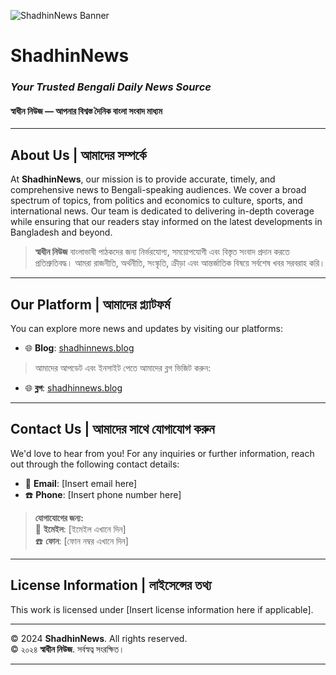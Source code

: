 ![ShadhinNews Banner](logo-banner.jpg)

# **ShadhinNews**  
### *Your Trusted Bengali Daily News Source*  
#### স্বাধীন নিউজ — আপনার বিশ্বস্ত দৈনিক বাংলা সংবাদ মাধ্যম

---

## **About Us | আমাদের সম্পর্কে**  

At **ShadhinNews**, our mission is to provide accurate, timely, and comprehensive news to Bengali-speaking audiences. We cover a broad spectrum of topics, from politics and economics to culture, sports, and international news. Our team is dedicated to delivering in-depth coverage while ensuring that our readers stay informed on the latest developments in Bangladesh and beyond.

> **স্বাধীন নিউজ** বাংলাভাষী পাঠকদের জন্য নির্ভরযোগ্য, সময়োপযোগী এবং বিস্তৃত সংবাদ প্রদান করতে প্রতিশ্রুতিবদ্ধ। আমরা রাজনীতি, অর্থনীতি, সংস্কৃতি, ক্রীড়া এবং আন্তর্জাতিক বিষয়ে সর্বশেষ খবর সরবরাহ করি।

---

## **Our Platform | আমাদের প্ল্যাটফর্ম**  

You can explore more news and updates by visiting our platforms:

- 🌐 **Blog**: [shadhinnews.blog](https://shadhinnews.blog)  

> আমাদের আপডেট এবং ইনসাইট পেতে আমাদের ব্লগ ভিজিট করুন:

- 🌐 **ব্লগ**: [shadhinnews.blog](https://shadhinnews.blog)

---

## **Contact Us | আমাদের সাথে যোগাযোগ করুন**  

We'd love to hear from you! For any inquiries or further information, reach out through the following contact details:

- 📧 **Email**: [Insert email here]
- ☎️ **Phone**: [Insert phone number here]

> **যোগাযোগের জন্য:**  
> 📧 **ইমেইল**: [ইমেইল এখানে দিন]  
> ☎️ **ফোন**: [ফোন নম্বর এখানে দিন]

---

## **License Information | লাইসেন্সের তথ্য**  

This work is licensed under [Insert license information here if applicable].

---

© 2024 **ShadhinNews**. All rights reserved.  
© ২০২৪ **স্বাধীন নিউজ**. সর্বস্বত্ব সংরক্ষিত।

---


